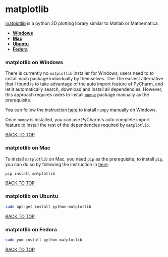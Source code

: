 matplotlib
==========
[matplotlib](http://matplotlib.org) is a python 2D plotting library similar to Matlab or Mathematica.

* [**Windows**](#matplotlib-on-windows)
* [**Mac**](#matplotlib-on-mac)
* [**Ubuntu**](#matplotlib-on-ubuntu)
* [**Fedora**](#matplotlib-on-fedora)

### matplotlib on Windows
There is currently no `matplotlib` installer for Windows; users need to to install each package individually by themselves.  The The easiest alternative that I found is to take advantage of the auto import feature of PyCharm, and let it automatically search, download and install all dependencies.  However, this approach requires users to install [`numpy`](http://www.numpy.org) package manually as the prerequisite.

You can follow the instruction [here](https://github.com/ctrl-alt-del/devenv/tree/master/language/python/numpy) to install `numpy` manually on Windows.

Once `numpy` is installed, you can use PyCharm's auto complete import feature to install the rest of the dependencies required by `matplotlib`.

[BACK TO TOP](https://github.com/ctrl-alt-del/devenv)



### matplotlib on Mac
To install `matplotlib` on Mac, you need `pip` as the prerequisite; to install `pip`, you can do so by following the instruction in [here](https://github.com/ctrl-alt-del/devenv/tree/master/language/python/pip).
```sh
pip install matplotlib
```
[BACK TO TOP](https://github.com/ctrl-alt-del/devenv)



### matplotlib on Ubuntu
```sh
sudo apt-get install python-matplotlib
```
[BACK TO TOP](https://github.com/ctrl-alt-del/devenv)



### matplotlib on Fedora
```sh
sudo yum install python-matplotlib
```
[BACK TO TOP](https://github.com/ctrl-alt-del/devenv)
